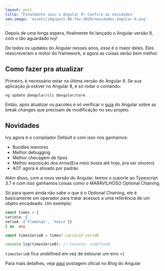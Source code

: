 ```yaml
---
layout: post
title: "Finalmente saiu o Angular 9! Confira as novidades"
seo-image: 'assets/img/post-06-fev-2020/novidades-angular-9.png'
---
```


Depois de uma longa espera, finalmente foi lançado o Angular versão 9, com o tão aguardado Ivy!

De todos os updates do Angular nesses anos, esse é o maior deles. Eles reescreveram o motor do framework, e agora as coisas serão bem melhor.

## Como fazer pra atualizar

Primeiro, é necessário estar na última versão do Angular 8. Se sua aplicação já estiver no Angular 8, é só rodar o comando:

    ng update @angular/cli @angular/core

Então, após atualizar os pacotes é só verificar o [guia](https://angular.io/guide/updating-to-version-9) do Angular sobre as break changes que precisam de modificação no seu projeto.

## Novidades

Ivy agora é o compilador Default e com isso nós ganhamos:

- Bundles menores
- Melhor debugging
- Melhor checagem de tipos
- Melhor exposição dos erros(Era meio bosta até hoje, pra ser sincero)
- AOT agora é ativado por padrão

Além disso, com a nova versão do Angular, temos o suporte ao Typescript 3.7 e com isso ganhamos coisas como o MARAVILHOSO Optional Chaining. 

Só para quem ainda não sabe o que é o Optional Chaining, ele é basicamente um operador para tratar acessos a uma referência de um objeto encadeado. Um exemplo:

```typescript
const times = {
carioca: {
serieA :['Flamengo', 'Vasco']}
} as  any

const timesSerieB = times?.carioca?.serieB

console.log(timesSerieB); // Console: undefined
```
`timesSerieB` fica undefined em vez de estourar um erro =) 

Para mais detalhes, veja [aqui](https://blog.angular.io/version-9-of-angular-now-available-project-ivy-has-arrived-23c97b63cfa3) postagem oficial no Blog do Angular